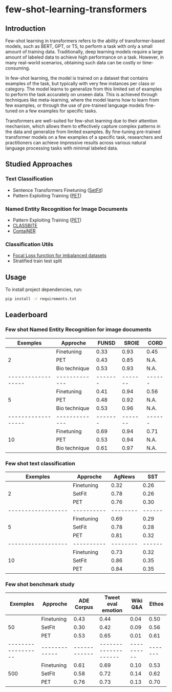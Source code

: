 # few-shot-learning-transformers

## Introduction

Few-shot learning in transformers refers to the ability of transformer-based models, such as BERT, GPT, or T5, to perform a task with only a small amount of training data. Traditionally, deep learning models require a large amount of labeled data to achieve high performance on a task. However, in many real-world scenarios, obtaining such data can be costly or time-consuming.

In few-shot learning, the model is trained on a dataset that contains examples of the task, but typically with very few instances per class or category. The model learns to generalize from this limited set of examples to perform the task accurately on unseen data. This is achieved through techniques like meta-learning, where the model learns how to learn from few examples, or through the use of pre-trained language models fine-tuned on a few examples for specific tasks.

Transformers are well-suited for few-shot learning due to their attention mechanism, which allows them to effectively capture complex patterns in the data and generalize from limited examples. By fine-tuning pre-trained transformer models on a few examples of a specific task, researchers and practitioners can achieve impressive results across various natural language processing tasks with minimal labeled data.

## Studied Approaches

### Text Classification
- Sentence Transformers Finetuning ([SetFit](https://arxiv.org/abs/2209.11055))
- Pattern Exploiting Training ([PET](https://arxiv.org/abs/2001.07676))

### Named Entity Recognition for Image Documents
- Pattern Exploiting Training ([PET](https://arxiv.org/abs/2001.07676))
- [CLASSBITE](https://arxiv.org/abs/2305.04928)
- [ContaiNER](https://arxiv.org/abs/2109.07589)


### Classification Utils
- [Focal Loss function for imbalanced datasets](https://arxiv.org/abs/1708.02002)
- Stratified train test split

## Usage
To install project dependencies, run:

```bash
pip install -r requirements.txt
```

## Leaderboard

### Few shot Named Entity Recognition for image documents

| Exemples         | Approche    | FUNSD | SROIE | CORD |
|------------------|-------------|-------|-------|------|
|                  | Finetuning  | 0.33  | 0.93  | 0.45 |
|       2          | PET         | 0.43  | 0.85  | N.A. |
|                  | Bio technique | 0.53  | 0.93  | N.A. |
|------------------|-------------|-------|-------|------|
|                  | Finetuning  | 0.41  | 0.94  | 0.56 |
|       5          | PET         | 0.48  | 0.92  | N.A. |
|                  | Bio technique | 0.53  | 0.96  | N.A. |
|------------------|-------------|-------|-------|------|
|                  | Finetuning  | 0.69  | 0.94  | 0.71 |
|       10         | PET         | 0.53  | 0.94  | N.A. |
|                  | Bio technique | 0.61  | 0.97  | N.A. |

### Few shot text classification

| Exemples         | Approche | AgNews | SST  |
|------------------|----------|--------|------|
|                  | Finetuning | 0.32   | 0.26 |
| 2                | SetFit     | 0.78   | 0.26 |
|                  | PET        | 0.76   | 0.30 |
|------------------|----------|--------|------|
|                  | Finetuning | 0.69   | 0.29 |
| 5                | SetFit     | 0.78   | 0.28 |
|                  | PET        | 0.81   | 0.32 |
|------------------|----------|--------|------|
|                  | Finetuning | 0.73   | 0.32 |
| 10               | SetFit     | 0.86   | 0.35 |
|                  | PET        | 0.84   | 0.35 |

### Few shot benchmark study

| Exemples         | Approche    | ADE Corpus | Tweet eval emotion | Wiki Q&A | Ethos |
|------------------|-------------|------------|--------------------|----------|-------|
|                  | Finetuning  | 0.43       | 0.44               | 0.04     | 0.50  |
| 50               | SetFit      | 0.30       | 0.42               | 0.09     | 0.56  |
|                  | PET         | 0.53       | 0.65               | 0.01     | 0.61  |
|------------------|-------------|------------|--------------------|----------|-------|
|                  | Finetuning  | 0.61       | 0.69               | 0.10     | 0.53  |
| 500              | SetFit      | 0.58       | 0.72               | 0.14     | 0.62  |
|                  | PET         | 0.76       | 0.73               | 0.13     | 0.70  |
